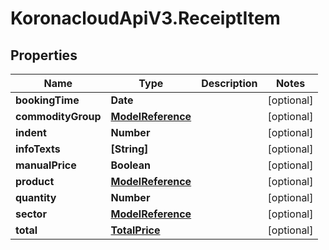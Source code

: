 # KoronacloudApiV3.ReceiptItem

## Properties
Name | Type | Description | Notes
------------ | ------------- | ------------- | -------------
**bookingTime** | **Date** |  | [optional] 
**commodityGroup** | [**ModelReference**](ModelReference.md) |  | [optional] 
**indent** | **Number** |  | [optional] 
**infoTexts** | **[String]** |  | [optional] 
**manualPrice** | **Boolean** |  | [optional] 
**product** | [**ModelReference**](ModelReference.md) |  | [optional] 
**quantity** | **Number** |  | [optional] 
**sector** | [**ModelReference**](ModelReference.md) |  | [optional] 
**total** | [**TotalPrice**](TotalPrice.md) |  | [optional] 


